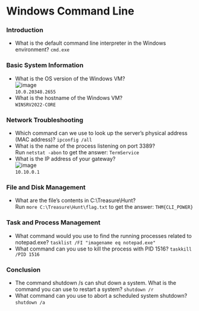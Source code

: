 # Windows Command Line

### Introduction
- What is the default command line interpreter in the Windows environment? `cmd.exe`

### Basic System Information
- What is the OS version of the Windows VM?<br />
![image](https://github.com/user-attachments/assets/7b04d6f8-2487-4ea1-8164-657ed32fedb9)<br />
`10.0.20348.2655`
- What is the hostname of the Windows VM?<br />
`WINSRV2022-CORE`

### Network Troubleshooting
- Which command can we use to look up the server’s physical address (MAC address)? `ipconfig /all`
- What is the name of the process listening on port 3389?<br />
Run `netstat -abon` to get the answer: `TermService`
- What is the IP address of your gateway?<br />
![image](https://github.com/user-attachments/assets/ebfdd429-bc50-4768-97c7-040f5e015012)<br />
`10.10.0.1`

### File and Disk Management
- What are the file’s contents in C:\Treasure\Hunt?<br />
Run `more C:\Treasure\Hunt\flag.txt` to get the answer: `THM{CLI_POWER}`

### Task and Process Management
- What command would you use to find the running processes related to notepad.exe? `tasklist /FI "imagename eq notepad.exe"`
- What command can you use to kill the process with PID 1516? `taskkill /PID 1516`

### Conclusion
- The command shutdown /s can shut down a system. What is the command you can use to restart a system? `shutdown /r`
- What command can you use to abort a scheduled system shutdown? `shutdown /a`
